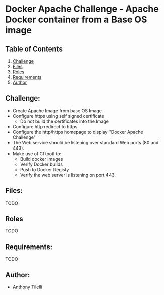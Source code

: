 # Docker Apache Challenge - Apache Docker container from a Base OS image

## Table of Contents
1. [Challenge](#Challenge)
2. [Files](#Files)
3. [Roles](#Roles)
4. [Requirements](#Requirements)
5. [Author](#Author)

## Challenge:               <a name="Challenge"></a>

  - Create Apache Image from base OS Image
  - Configure https using self signed certificate
    - Do not build the certificates into the Image
  - Configure http redirect to https
  - Configure the http/https homepage to display "Docker Apache Challenge"
  - The Web service should be listening over standard Web ports (80 and 443).
  - Make use of CI tootl to:
    - Build docker Images
    - Verify Docker builds
    - Push to Docker Registy
    - Verify the web server is listening on port 443.

## Files:                 <a name="Files"></a>
 
 TODO
 
## Roles                  <a name="Roles"></a>

 TODO

## Requirements:          <a name="Requirements"></a>

 TODO

## Author:                <a name="Author"></a>
 - Anthony Tilelli
